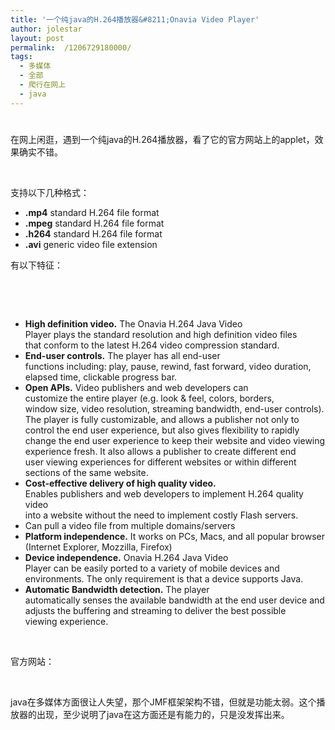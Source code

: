 ```yaml
---
title: '一个纯java的H.264播放器&#8211;Onavia Video Player'
author: jolestar
layout: post
permalink:  /1206729180000/
tags:
  - 多媒体
  - 全部
  - 爬行在网上
  - java
---
```

# 

在网上闲逛，遇到一个纯java的H.264播放器，看了它的官方网站上的applet，效果确实不错。

 

支持以下几种格式：

*   **.mp4** standard H.264 file format
*   **.mpeg** standard H.264 file format
*   **.h264** standard H.264 file format
*   **.avi** generic video file extension

有以下特征：

 

 

*   **High definition video.** The Onavia H.264 Java Video  
    Player plays the standard resolution and high definition video files  
    that conform to the latest H.264 video compression standard.
*   **End-user controls.** The player has all end-user  
    functions including: play, pause, rewind, fast forward, video duration,  
    elapsed time, clickable progress bar.
*   **Open APIs.** Video publishers and web developers can  
    customize the entire player (e.g. look & feel, colors, borders,  
    window size, video resolution, streaming bandwidth, end-user controls).  
    The player is fully customizable, and allows a publisher not only to  
    control the end user experience, but also gives flexibility to rapidly  
    change the end user experience to keep their website and video viewing  
    experience fresh. It also allows a publisher to create different end  
    user viewing experiences for different websites or within different  
    sections of the same website.
*   **Cost-effective delivery of high quality video.**  
    Enables publishers and web developers to implement H.264 quality video  
    into a website without the need to implement costly Flash servers.
*   Can pull a video file from multiple domains/servers 
*   **Platform independence.** It works on PCs, Macs, and all popular browser (Internet Explorer, Mozzilla, Firefox)
*   **Device independence.** Onavia H.264 Java Video  
    Player can be easily ported to a variety of mobile devices and  
    environments. The only requirement is that a device supports Java.
*   **Automatic Bandwidth detection.** The player  
    automatically senses the available bandwidth at the end user device and  
    adjusts the buffering and streaming to deliver the best possible  
    viewing experience.

 

官方网站： 



 

java在多媒体方面很让人失望，那个JMF框架架构不错，但就是功能太弱。这个播放器的出现，至少说明了java在这方面还是有能力的，只是没发挥出来。
